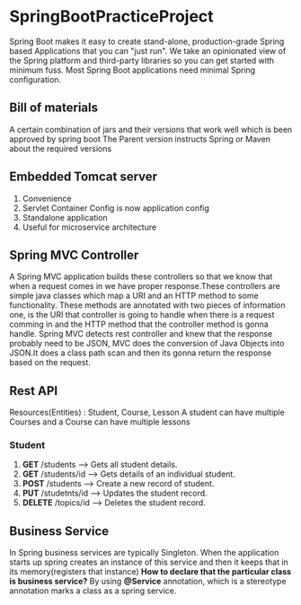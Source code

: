 # SpringBootPracticeProject
Spring Boot makes it easy to create stand-alone, production-grade Spring based Applications that you can "just run".  We take an opinionated view of the Spring platform and third-party libraries so you can get started with minimum fuss. Most Spring Boot applications need minimal Spring configuration.

## Bill of materials
A certain combination of jars and their versions that work well which is been approved by spring boot
The Parent version instructs Spring or Maven about the required versions

## Embedded Tomcat server
1. Convenience
2. Servlet Container Config is now application config
3. Standalone application
4. Useful for microservice architecture

## Spring MVC Controller
A Spring MVC application builds these controllers so that we know that when a request comes in we have proper response.These controllers are simple java classes which map a URI and an HTTP method to some functionality.
These methods are annotated with two pieces of information one, is the URI that controller is going to handle when there is a request comming in and the HTTP method that the controller method is gonna handle.
Spring MVC detects rest controller and knew that the response probably need to be JSON, MVC does the conversion of Java Objects into JSON.It does a class path scan and then its gonna return the response based on the request.

## Rest API
Resources(Entities) : Student, Course, Lesson
A student can have multiple Courses and a Course can have multiple lessons

### Student
1. **GET** /students --> Gets all student details. 
2. **GET** /students/id --> Gets details of an individual student.
3. **POST** /students --> Create a new record of student.
4. **PUT** /studetnts/id --> Updates the student record.
5. **DELETE** /topics/id --> Deletes the student record.

## Business Service
In Spring business services are typically Singleton. When the application starts up spring creates an instance of this service and then it keeps that in its memory(registers that instance)
**How to declare that the particular class is business service?**
By using **@Service** annotation, which is a stereotype annotation marks a class as a spring service.
















